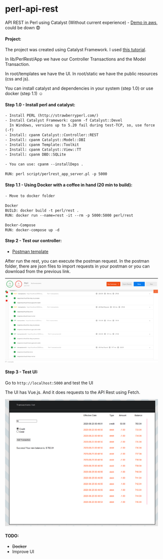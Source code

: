 # perl-api-rest
API REST in Perl using Catalyst (Without current experience) - [Demo in aws][4], could be down 😨

#### Project:

The project was created using Catalyst Framework. I used [this tutorial][1].

In lib/PerlRest/App we have our Controller Transactions and the Model Transaction.

In root/templates we have the UI. In root/static we have the public resources (css and js).

You can install catalyst and dependencies in your system (step 1.0) or use docker (step 1.1) ☺️
    
#### Step 1.0 - Install perl and catalyst:
    - Install PERL (http://strawberryperl.com/)
    - Install Catalyst Framework: cpanm -f Catalyst::Devel
      In Windows, versions up to 5.20 fail during test-TCP, so, use force (-f)
    - Install: cpanm Catalyst::Controller::REST
    - Install: cpanm Catalyst::Model::DBI
    - Install: cpanm Template::Toolkit
    - Install: cpanm Catalyst::View::TT
    - Install: cpanm DBD::SQLite
    
    - You can use: cpanm --installDeps .
    
    RUN: perl script/perlrest_app_server.pl -p 5000
    
#### Step 1.1 - Using Docker with a coffee in hand (20 min to build):
    - Move to docker folder
    
    Docker
    BUILD: docker build -t perl/rest .
    RUN: docker run --name=rest -it --rm -p 5000:5000 perl/rest
    
    Docker-Compose
    RUN: docker-compose up -d
        
#### Step 2 - Test our controller:
- [Postman template][2]

After run the rest, you can execute the postman request. In the postman folder, there are json files to import requests in your postman or you can download from the previous link.

![Postman tests](postman/postman_00.png)

#### Step 3 - Test UI:

Go to `http://localhost:5000` and test the UI

The UI has Vue.js. And it does requests to the API Rest using Fetch.

![UI](root/static/images/ui_00.png)

#### TODO:

- ~~Docker~~ 
- Improve UI

[1]: https://www.youtube.com/watch?v=eYlCxA1xCLE&list=PLuHGXfTWz_BMzvffPXShwvZxBuv9jAR49
[2]: https://documenter.getpostman.com/view/8137382/TVCY5rkb    
[3]: http://localhost:5000
[4]: http://13.58.161.188:5000/
